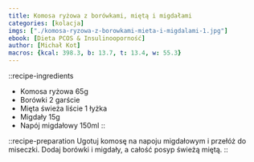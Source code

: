 ```yaml
---
title: Komosa ryżowa z borówkami, miętą i migdałami
categories: [kolacja]
imgs: ["./komosa-ryzowa-z-borowkami-mieta-i-migdalami-1.jpg"]
ebook: [Dieta PCOS & Insulinooporność]
author: [Michał Kot]
macros: {kcal: 398.3, b: 13.7, t: 13.4, w: 55.3}
---
```

::recipe-ingredients
- Komosa ryżowa 65g
- Borówki 2 garście
- Mięta świeża liście 1 łyżka
- Migdały 15g
- Napój migdałowy 150ml
::

::recipe-preparation
Ugotuj komosę na napoju migdałowym i przełóż do miseczki. Dodaj borówki i migdały, a całość posyp świeżą miętą.
::